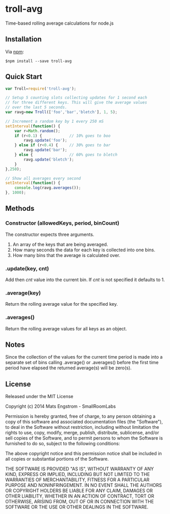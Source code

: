 # troll-avg
Time-based rolling average calculations for node.js


## Installation
Via [npm][]:

    $npm install --save troll-avg

## Quick Start

```javascript
var Troll=require('troll-avg');

// Setup 5 counting slots collecting updates for 1 second each 
// for three different keys. This will give the average values
// over the last 5 seconds.
var ravg=new Troll(['foo','bar','bletch'], 1, 5);

// Increment a random key by 1 every 250 mS
setInterval(function() {
	var r=Math.random();
	if (r<0.1) {            // 10% goes to boo
		ravg.update('foo');
	} else if (r<0.4) {     // 30% goes to bar
		ravg.update('bar');
	} else {                // 60% goes to bletch
		ravg.update('bletch');
	}
},250);

// Show all averages every second
setInterval(function() {
	console.log(ravg.averages());
}, 1000);
```

## Methods

### Constructor (allowedKeys, period, binCount)
The constructor expects three arguments.
 1. An array of the keys that are being averaged.
 2. How many seconds the data for each key is collected into one bins.
 3. How many bins that the average is calculated over.

### .update(key, cnt) 
Add then *cnt* value into the current bin. If *cnt* is not specified it defaults to 1.

### .average(key)
Return the rolling average value for the specified key.

### .averages()
Return the rolling average values for all keys as an object.

## Notes
Since the collection of the values for the current time period is made into a separate set of bins calling .average() or .averages() before the first time period have elapsed the returned average(s) will be zero(s).


## License
Released under the MIT License

Copyright (c) 2014 Mats Engstrom - SmallRoomLabs

Permission is hereby granted, free of charge, to any person obtaining a copy
of this software and associated documentation files (the "Software"), to deal
in the Software without restriction, including without limitation the rights
to use, copy, modify, merge, publish, distribute, sublicense, and/or sell
copies of the Software, and to permit persons to whom the Software is
furnished to do so, subject to the following conditions:

The above copyright notice and this permission notice shall be included in
all copies or substantial portions of the Software.

THE SOFTWARE IS PROVIDED "AS IS", WITHOUT WARRANTY OF ANY KIND, EXPRESS OR IMPLIED, INCLUDING BUT NOT LIMITED TO THE WARRANTIES OF MERCHANTABILITY, FITNESS FOR A PARTICULAR PURPOSE AND NONINFRINGEMENT. IN NO EVENT SHALL THE AUTHORS OR COPYRIGHT HOLDERS BE LIABLE FOR ANY CLAIM, DAMAGES OR OTHER LIABILITY, WHETHER IN AN ACTION OF CONTRACT, TORT OR OTHERWISE, ARISING FROM, OUT OF OR IN CONNECTION WITH THE SOFTWARE OR THE USE OR OTHER DEALINGS IN THE SOFTWARE.

[npm]: https://npmjs.org
